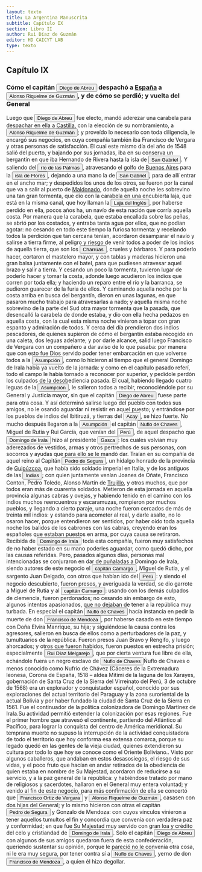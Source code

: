 ```yaml
---
layout: texto
title: La Argentina Manuscrita
subtitle: Capítulo IX
section: Libro II
author: Rui Díaz de Guzmán
editor: HD CAICYT LAB
type: texto
---
```


## Capítulo IX

### Cómo el capitán <button class="balloon" data-balloon-pos="up" data-balloon-length="large" data-balloon="Abreu (Diego), de Sevilla; viene con don Pedro de Mendoza. Derrota a los indios cerca de Corpus. Se le cree autor de la sentencia contra la Maldonado. Vuelve a Buenos Aires, para hacer evacuar el Fuerte, y lleva la gente a la Asumpción. Trae socorros al convoy de Cabeza de Vaca. Es electo Gobernador en ausencia de Irala; se conspira contra su persona. Prende al jefe del complot, y lo condena a muerte. Informa a España de su nombramiento; se resiste a devolver el mando al Gobernador Irala; se ret">Diego de Abreu</button> despachó a <a href="https://recogito.pelagios.org/document/wzqxhk0h3vpikm/part/1/edit#89705610-f4da-4c19-b82a-4e5c9c473ea8" target="_blank">España</a> a <button class="balloon" data-balloon-pos="up" data-balloon-length="large" data-balloon="Alonso Riquelme de Guzmán (1519-1573) fue un conquistador oriundo de Jeréz de la Frontera y sobrino del Segundo Adelantado al Río de la Plata, Álvar Núñez Cabeza de Vaca, con quien llegó al Río de la Plata en 1541. Fue uno de sus más acérrimos partidarios durante la gobernación de Cabeza de Vaca y se convirtió en una de las figuras más prominentes de la facción de los &quot;leales&quot; una vez que aquel fuera expulsado de la provincia en 1545.Fue forzado por Domigo de Irala a casarse con una de">Alonso Riquelme de Guzmán</button>, y de cómo se perdió; y vuelta del General


Luego que <button class="balloon" data-balloon-pos="up" data-balloon-length="large" data-balloon="Abreu (Diego), de Sevilla; viene con don Pedro de Mendoza. Derrota a los indios cerca de Corpus. Se le cree autor de la sentencia contra la Maldonado. Vuelve a Buenos Aires, para hacer evacuar el Fuerte, y lleva la gente a la Asumpción. Trae socorros al convoy de Cabeza de Vaca. Es electo Gobernador en ausencia de Irala; se conspira contra su persona. Prende al jefe del complot, y lo condena a muerte. Informa a España de su nombramiento; se resiste a devolver el mando al Gobernador Irala; se ret">Diego de Abreu</button> fue electo, mandó aderezar una carabela para despachar en ella a <a href="https://recogito.pelagios.org/document/wzqxhk0h3vpikm/part/1/edit#2b804548-4ea9-4bdc-bc98-a105ec49b712" target="_blank">Castilla</a>, con la elección de su nombramiento, a <button class="balloon" data-balloon-pos="up" data-balloon-length="large" data-balloon="Alonso Riquelme de Guzmán (1519-1573) fue un conquistador oriundo de Jeréz de la Frontera y sobrino del Segundo Adelantado al Río de la Plata, Álvar Núñez Cabeza de Vaca, con quien llegó al Río de la Plata en 1541. Fue uno de sus más acérrimos partidarios durante la gobernación de Cabeza de Vaca y se convirtió en una de las figuras más prominentes de la facción de los &quot;leales&quot; una vez que aquel fuera expulsado de la provincia en 1545.Fue forzado por Domigo de Irala a casarse con una de">Alonso Riquelme de Guzmán</button>; y proveído lo necesario con toda diligencia, le encargó sus negocios, en cuya compañía también iba Francisco de Vergara y otras personas de satisfacción. El cual este mismo día del año de 1548 salió del puerto, y bajando por sus jornadas, iba en su conserva un bergantín en que iba Hernando de Rivera hasta la isla de <a href="https://recogito.pelagios.org/document/wzqxhk0h3vpikm/part/1/edit#3d299979-cb1e-4121-bf57-0dfdd2f8b8d9" target="_blank"><button class="balloon" data-balloon-pos="up" data-balloon-length="large" data-balloon="Se refiere a la isla del mismo nombre en la costa uruguaya frente a Colonia.">San Gabriel</button></a>. Y saliendo del <button class="balloon" data-balloon-pos="up" data-balloon-length="large" data-balloon="Río de las Palmas; navegado por Gaboto. Sigue al de las Carabelas. Este río, así como el de las Carabelas, son más bien brazos del Paraná que ríos; en algunos mapas se le da el nombre de Paraná de las Palmas.">río de las Palmas</button>, atravesando el golfo de <a href="https://recogito.pelagios.org/document/wzqxhk0h3vpikm/part/1/edit#ac96bf3d-a710-443f-9b67-106f357045ad" target="_blank">Buenos Aires</a> para la <button class="balloon" data-balloon-pos="up" data-balloon-length="large" data-balloon="Flores (Isla de). En el río de la Plata, cerca de la costa de Montevideo. Se le dio este nombre, no porque produzca flores, sino porque fue descubierta el día de Pascua florida. Este escollo, por su inmediación a la costa, lo hallaron los españoles habitado por los Charrúas, que huyan de los Minuanes. El Gobierno oriental ha establecido en él un farol para alejar a los buques de los peligros del banco inglés, que obstruye la navegación del río en aquel punto.">isla de Flores</button>, dejando a una mano la de <a href="https://recogito.pelagios.org/document/wzqxhk0h3vpikm/part/1/edit#3da279ae-b9d6-47d3-ab13-24128d5fab53" target="_blank"><button class="balloon" data-balloon-pos="up" data-balloon-length="large" data-balloon="Se refiere a la isla del mismo nombre en la costa uruguaya frente a Colonia.">San Gabriel</button></a>, para de allí entrar en el ancho mar; y despedidos los unos de los otros, se fueron por la canal que va a salir al puerto de <a href="https://recogito.pelagios.org/document/wzqxhk0h3vpikm/part/1/edit#212a15fc-88c1-4866-a40c-0bb943c6d717" target="_blank">Maldonado</a>, donde aquella noche les sobrevino una tan gran tormenta, que dio con la carabela en una encubierta laja, que está en la misma canal, que hoy llaman la <button class="balloon" data-balloon-pos="up" data-balloon-length="large" data-balloon="Laja del Inglés en la canal de Maldonado; etimología de este nombre. Este banco, o laja, ha ocasionado infinitos naufragios, a pesar de haber sido el primero a ser señalado. Al modo como se expresa el autor, se creería que el Banco Inglés se halle delante de Maldonado; mientras que está cerca de Montevideo, precisamente en la dirección de la Isla de Flores.">Laja del Inglés</button>, por haberse perdido en ella, pocos años ha, un navío de esta nación que corría aquella costa. Por manera que la carabela, que estaba encallada sobre las peñas, se abrió por los costados, y entraba tanta agua por ellos, que no podían agotar: no cesando en todo este tiempo la furiosa tormenta: y recelando todos la perdición que tan cercana tenían, acordaron desamparar el navío y salirse a tierra firme, al peligro y riesgo de venir todos a poder de los indios de aquella tierra, que son los <button class="balloon" data-balloon-pos="up" data-balloon-length="large" data-balloon="Charrúas. Indios del territorio oriental; están en continua guerra con los Arachanes. Corren en la costa de Maldonado. Ocupan las costas del Uruguay. Son crueles y bárbaros. Unas de las tribus más feroces, más indómitas y más salvajes de estas regiones. Eran dueños del territorio que forma ahora el Estado Oriental, y que defendieron palmo a palmo, con un tesón extraordinario. Su lucha empezó con el primer descubridor del Río de la Plata, y acabó cuando ellos acabaron. Entre la muerte de Solís, y">Charrúas</button>, crueles y bárbaros. Y para poderlo hacer, cortaron el mastelero mayor, y con tablas y maderas hicieron una gran balsa juntamente con el batel, para que pudiesen atravesar aquel brazo y salir a tierra. Y cesando un poco la tormenta, tuvieron lugar de poderlo hacer y tomar la costa, adonde luego acudieron los indios que corren por toda ella; y haciendo un reparo entre el río y la barranca, se pudieron guarecer de la furia de ellos. Y caminando aquella noche por la costa arriba en busca del bergantín, dieron en unas lagunas, en que pasaron mucho trabajo para atravesarlas a nado; y aquella misma noche sobrevino de la parte del Sud otra mayor tormenta que la pasada, que desencalló la carabela de donde estaba, y dio con ella hecha pedazos en aquella costa, con la cual esta misma noche vinieron a topar con gran espanto y admiración de todos. Y cerca del día prendieron dos indios pescadores, de quienes supieron de cómo el bergantín estaba recogido en una caleta, dos leguas adelante; y por darle alcance, salid luego Francisco de Vergara con un compañero a dar aviso de lo que pasaba: por manera que con esto fue Dios servido poder tener embarcación en que volverse todos a la <a href="https://recogito.pelagios.org/document/wzqxhk0h3vpikm/part/1/edit#f8f142a0-1395-4d48-97cd-7349f7cb30c7" target="_blank"><button class="balloon" data-balloon-pos="up" data-balloon-length="large" data-balloon="Asunción del Paraguay.">Asumpción</button></a>, como lo hicieron al tiempo que el general Domingo de Irala había ya vuelto de la jornada: y como en el capítulo pasado referí, todo el campo le había tornado a reconocer por superior, y pedídole perdón los culpados de la desobediencia pasada. El cual, habiendo llegado cuatro leguas de la <a href="https://recogito.pelagios.org/document/wzqxhk0h3vpikm/part/1/edit#3fbdd8b3-767d-4bf6-9f01-4fc3eac8d0d8" target="_blank"><button class="balloon" data-balloon-pos="up" data-balloon-length="large" data-balloon="Asunción del Paraguay.">Asumpción</button></a>, le salieron todos a recibir, reconociéndole por su General y Justicia mayor, sin que el capitán <button class="balloon" data-balloon-pos="up" data-balloon-length="large" data-balloon="Abreu (Diego), de Sevilla; viene con don Pedro de Mendoza. Derrota a los indios cerca de Corpus. Se le cree autor de la sentencia contra la Maldonado. Vuelve a Buenos Aires, para hacer evacuar el Fuerte, y lleva la gente a la Asumpción. Trae socorros al convoy de Cabeza de Vaca. Es electo Gobernador en ausencia de Irala; se conspira contra su persona. Prende al jefe del complot, y lo condena a muerte. Informa a España de su nombramiento; se resiste a devolver el mando al Gobernador Irala; se ret">Diego de Abreu</button> fuese parte para otra cosa. Y así determinó salirse luego del pueblo con todos sus amigos, no le osando aguardar ni resistir en aquel puesto; y entrándose por los pueblos de indios del Ibitiruzá, y tierras del <button class="balloon" data-balloon-pos="up" data-balloon-length="large" data-balloon="Pueblo de Paraguay. Podría tratarse de Acahay?">Acay</button>, se hizo fuerte. No mucho después llegaron a la <a href="https://recogito.pelagios.org/document/wzqxhk0h3vpikm/part/1/edit#25253c5c-ef55-44d8-8779-52c045cc04c4" target="_blank"><button class="balloon" data-balloon-pos="up" data-balloon-length="large" data-balloon="Asunción del Paraguay.">Asumpción</button></a> el capitán <button class="balloon" data-balloon-pos="up" data-balloon-length="large" data-balloon="Ñuflo de Chaves o menos conocido como Nufrio de Chávez (Cáceres de la Extremadura leonesa, Corona de España, 1518 – aldea Mitimi de la laguna de los Xarayes, gobernación de Santa Cruz de la Sierra del Virreinato del Perú, 3 de octubre de 1568) era un explorador y conquistador español, conocido por sus exploraciones del actual territorio del Paraguay y la zona suroriental de la actual Bolivia y por haber fundado la ciudad de Santa Cruz de la Sierra en 1561. Fue el continuador de la política colon">Nuflo de Chaves</button>, Miguel de Rutia y Rui García, que venían del <a href="https://recogito.pelagios.org/document/wzqxhk0h3vpikm/part/1/edit#32d1e513-0dba-4d88-b160-81ed5f5dda46" target="_blank"><button class="balloon" data-balloon-pos="up" data-balloon-length="large" data-balloon="Entendido como virreinato del Perú.">Perú</button></a>, de aquel despacho que <button class="balloon" data-balloon-pos="up" data-balloon-length="large" data-balloon="Domingo Martínez de Irala (Vergara de la Hermandad de Guipúzcoa, Corona de Castilla, 1509 - Asunción del Paraguay, Virreinato del Perú, 3 de octubre de 1556) fue un conquistador, explorador y colonizador español que como lugarteniente de Juan de Ayolas quien lo nombrara interinamente hasta que regresara como teniente de gobernador de La Candelaria en 1537, luego lo sería de hecho, y posteriormente elegido por el pueblo según real cédula, como teniente de gobernador general de Asunción.Ocupó tres">Domingo de Irala</button> hizo al presidente <button class="balloon" data-balloon-pos="up" data-balloon-length="large" data-balloon="Pedro de la Gasca o bien Pedro Lagasca (Navarregadilla de Ávila, Corona de Castilla, agosto de 1493 – Sigüenza de Guadalajara, Corona de España, 13 de noviembre de 1567) era un sacerdote, funcionario, diplomático y militar español del siglo XVI que fue nombrado caballero de la Orden de Santiago y consejero del Tribunal del Santo Oficio. Fue designado en 1546 como presidente de la Real Audiencia de Lima con la misión de acabar con la rebelión de Gonzalo Pizarro en el Virreinato del Perú, cumplien">Gasca</button>: los cuales volvían muy aderezados de vestidos, armas y otros pertrechos de sus personas, con socorros y ayudas que para ello se le mandó dar. Traían en su compañía de aquel reino al Capitán <button class="balloon" data-balloon-pos="up" data-balloon-length="large" data-balloon="Capitán: de Guipúzcoa; había militado en Itatin, y en las indias pasa del Perú al Paraguay. Casa con una hija de Irala. Reemplaza a Rodríguez de Vergara en el mando de Ontiveros. La guarnición se resiste a reconocerle; y él vuelve a la Asumpción. Lleva a una nao surta en el puerto de San Gabriel los despachos de Irala para España, y vuelve a la Asumpción. Va a atacar a los indios. Sale de la Asumpción con una compañía de soldados. Acompaña al Gobernador Vergara al Perú, llevando su mujer e hijos">Pedro de Segura</button>, un hidalgo honrado de la provincia de <a href="https://recogito.pelagios.org/document/wzqxhk0h3vpikm/part/1/edit#821ee492-f4ea-4d1e-bfc1-afb197cbdbff" target="_blank">Guipúzcoa</a>, que había sido soldado imperial en Italia, y de los antiguos de las <button class="balloon" data-balloon-pos="up" data-balloon-length="large" data-balloon="Las Indias Occidentales, una forma muy extendida de denominar a América en todo el período colonial.">Indias</button>; con quien juntamente venían Joanes de Oñate, Francisco Conton, Pedro Toledo, Alonso Martín de <a href="https://recogito.pelagios.org/document/wzqxhk0h3vpikm/part/1/edit#3308ad57-cd86-4101-8d17-e3c5084e1f19" target="_blank">Trujillo</a>, y otros muchos, que por todos eran más de cuarenta soldados. Metieron de esta jornada en aquella provincia algunas cabras y ovejas, y habiendo tenido en el camino con los indios muchos reencuentros y escaramuzas, rompieron por muchos pueblos, y llegando a cierto paraje, una noche fueron cercados de más de treinta mil indios: y estando para acometer al real, y darle asalto, no lo osaron hacer, porque entendieron ser sentidos, por haber oído toda aquella noche los balidos de los cabrones con las cabras, creyendo eran los españoles que estaban puestos en arma, por cuya causa se retiraron. Recibida de <button class="balloon" data-balloon-pos="up" data-balloon-length="large" data-balloon="Domingo Martínez de Irala (Vergara de la Hermandad de Guipúzcoa, Corona de Castilla, 1509 - Asunción del Paraguay, Virreinato del Perú, 3 de octubre de 1556) fue un conquistador, explorador y colonizador español que como lugarteniente de Juan de Ayolas quien lo nombrara interinamente hasta que regresara como teniente de gobernador de La Candelaria en 1537, luego lo sería de hecho, y posteriormente elegido por el pueblo según real cédula, como teniente de gobernador general de Asunción.Ocupó tres">Domingo de Irala</button> toda esta compañía, fueron muy satisfechos de no haber estado en su mano poderles aguardar, como quedó dicho, por las causas referidas. Pero, pasados algunos días, personas mal intencionadas se conjuraron en dar de puñaladas a Domingo de Irala, siendo autores de este negocio el <button class="balloon" data-balloon-pos="up" data-balloon-length="large" data-balloon="Natural de Madrid; viene con Cabeza de Vaca. Es atacado por los Taberés; y los asalta en un fuerte de madera. Es ajusticiado por haber conspirado contra la vida del Gobernador Irala.">capitán Camargo</button>, Miguel de Rutia, y el sargento Juan Delgado, con otros que habían ido del <a href="https://recogito.pelagios.org/document/wzqxhk0h3vpikm/part/1/edit#ff79c66b-41dd-4fa9-a4e9-e31663745656" target="_blank"><button class="balloon" data-balloon-pos="up" data-balloon-length="large" data-balloon="Entendido como virreinato del Perú.">Perú</button></a>: y siendo el negocio descubierto, fueron presos, y averiguada la verdad, se dio garrote a Miguel de Rutia y al <button class="balloon" data-balloon-pos="up" data-balloon-length="large" data-balloon="Natural de Madrid; viene con Cabeza de Vaca. Es atacado por los Taberés; y los asalta en un fuerte de madera. Es ajusticiado por haber conspirado contra la vida del Gobernador Irala.">capitán Camargo</button>: usando con los demás culpados de clemencia, fueron perdonados; no cesando sin embargo de esto, algunos intentos apasionados, que no dejaban de tener a la república muy turbada. En especial el capitán <button class="balloon" data-balloon-pos="up" data-balloon-length="large" data-balloon="Ñuflo de Chaves o menos conocido como Nufrio de Chávez (Cáceres de la Extremadura leonesa, Corona de España, 1518 – aldea Mitimi de la laguna de los Xarayes, gobernación de Santa Cruz de la Sierra del Virreinato del Perú, 3 de octubre de 1568) era un explorador y conquistador español, conocido por sus exploraciones del actual territorio del Paraguay y la zona suroriental de la actual Bolivia y por haber fundado la ciudad de Santa Cruz de la Sierra en 1561. Fue el continuador de la política colon">Nuflo de Chaves</button> hacía instancia en pedir la muerte de don <button class="balloon" data-balloon-pos="up" data-balloon-length="large" data-balloon="Don Francisco de Mendoza (n. 1515-1547), capitán de la caballería. Sus actuaciones incluyen haber mediado entre Domingo de Irala y Ruiz Galán en 1537 y 1539, participado en la represión del levantamiento de cacique guarambarense Aracaré y ser parte de la facción de Domingo de Irala contra la de Cabeza de Vaca en 1545. De hecho, sirvió como teniente de gobernador bajo su administración cuando Irala condujo una entrada al Chaco en 1547. En esta circunstancia, los partidarios de Cabeza de Vaca recu">Francisco de Mendoza</button>, por haberse casado en este tiempo con Doña Elvira Manrique, su hija; y siguiéndose la causa contra los agresores, salieron en busca de ellos como a perturbadores de la paz, y tumultuarios de la república. Fueron presos Juan Bravo y Rengifo, y luego ahorcados; y otros que fueron habidos, fueron puestos en estrecha prisión; especialmente <button class="balloon" data-balloon-pos="up" data-balloon-length="large" data-balloon="Ruy Díaz de Melgarejo (Salteras de Sevilla, 1519 – Santa Fe la Vieja, 1602) fue un militar, conquistador, explorador, estadista, minero y burócrata colonial español establecido en la región del Río de la Plata. Su vida estuvo marcada por guerras, conspiraciones, persecuciones y conflictos familiares. Junto a Juan de Salazar, Alonso Riquelme de Guzmán y Diego de Abreu se opuso al gobierno asunceno de Domingo Martínez de Irala, apoyando al deportado Álvar Núñez Cabeza de Vaca. Gobernó de manera ca">Rui Díaz Melgarejo</button>, que por cierta ventura fue libre de ella, echándole fuera un negro esclavo de <button class="balloon" data-balloon-pos="up" data-balloon-length="large" data-balloon="Ñuflo de Chaves o menos conocido como Nufrio de Chávez (Cáceres de la Extremadura leonesa, Corona de España, 1518 – aldea Mitimi de la laguna de los Xarayes, gobernación de Santa Cruz de la Sierra del Virreinato del Perú, 3 de octubre de 1568) era un explorador y conquistador español, conocido por sus exploraciones del actual territorio del Paraguay y la zona suroriental de la actual Bolivia y por haber fundado la ciudad de Santa Cruz de la Sierra en 1561. Fue el continuador de la política colon">Nuflo de Chaves</button><note target="recogito-b08e768f-cbd3-4938-aca9-ff58fbf7e468" resp="romideleon">Ñuflo de Chaves o menos conocido como Nufrio de Chávez (Cáceres de la Extremadura leonesa, Corona de España, 1518 – aldea Mitimi de la laguna de los Xarayes, gobernación de Santa Cruz de la Sierra del Virreinato del Perú, 3 de octubre de 1568) era un explorador y conquistador español, conocido por sus exploraciones del actual territorio del Paraguay y la zona suroriental de la actual Bolivia y por haber fundado la ciudad de Santa Cruz de la Sierra en 1561. Fue el continuador de la política colonizadora de Domingo Martínez de Irala.Su actividad permitió extender la colonización por esas regiones. Fue el primer hombre que atravesó el continente, partiendo del Atlántico al Pacífico, para lograr la conquista del centro de América meridional. Su temprana muerte no supuso la interrupción de la actividad conquistadora de todo el territorio que hoy conforma esa extensa comarca, porque su legado quedó en las gentes de la vieja ciudad, quienes extendieron su cultura por todo lo que hoy se conoce como el Oriente Boliviano.</note>. Visto por algunos caballeros, que andaban en estos desasosiegos, el riesgo de sus vidas, y el poco fruto que hacían en andar retirados de la obediencia de quien estaba en nombre de Su Majestad, acordaron de reducirse a su servicio, y a la paz general de la república: y habiéndose tratado por mano de religiosos y sacerdotes, hallaron en el General muy entera voluntad; y venido al fin de este negocio, para más confirmación de ella se concertó que <button class="balloon" data-balloon-pos="up" data-balloon-length="large" data-balloon="Francisco Ortiz de Vergara fue un conquistador y colonizador español. Sucedió a Gonzalo de Mendoza en el gobierno del Río de la Plata con sede en Asunción. Hijo de Francisco de Vergara y Beatriz de Roelas. Fue nombrado por los conquistadores y confirmado por el obispo Pedro de Latorre en 1558. Fue depuesto por la Real Audiencia de Charcas en 1564 y regresó a España en 1565. Hermano de Ruy Díaz de Melgarejo En 1559 enfrento la rebelión de dos manzebos, Pablo y Don Narazio, hijos de un Principal l">Francisco Ortiz de Vergara</button> y <button class="balloon" data-balloon-pos="up" data-balloon-length="large" data-balloon="Alonso Riquelme de Guzmán (1519-1573) fue un conquistador oriundo de Jeréz de la Frontera y sobrino del Segundo Adelantado al Río de la Plata, Álvar Núñez Cabeza de Vaca, con quien llegó al Río de la Plata en 1541. Fue uno de sus más acérrimos partidarios durante la gobernación de Cabeza de Vaca y se convirtió en una de las figuras más prominentes de la facción de los &quot;leales&quot; una vez que aquel fuera expulsado de la provincia en 1545.Fue forzado por Domigo de Irala a casarse con una de">Alonso Riquelme de Guzmán</button>, casasen con dos hijas del General; y lo mismo hicieron con otras el capitán <button class="balloon" data-balloon-pos="up" data-balloon-length="large" data-balloon="Capitán: de Guipúzcoa; había militado en Itatin, y en las indias pasa del Perú al Paraguay. Casa con una hija de Irala. Reemplaza a Rodríguez de Vergara en el mando de Ontiveros. La guarnición se resiste a reconocerle; y él vuelve a la Asumpción. Lleva a una nao surta en el puerto de San Gabriel los despachos de Irala para España, y vuelve a la Asumpción. Va a atacar a los indios. Sale de la Asumpción con una compañía de soldados. Acompaña al Gobernador Vergara al Perú, llevando su mujer e hijos">Pedro de Segura</button> y Gonzalo de Mendoza: con cuyos vínculos vinieron a tener aquellos tumultos el fin y concordia que convenía con verdadera paz y conformidad; en que fue Su Majestad muy servido con gran loa y crédito del celo y cristiandad de <button class="balloon" data-balloon-pos="up" data-balloon-length="large" data-balloon="Domingo Martínez de Irala (Vergara de la Hermandad de Guipúzcoa, Corona de Castilla, 1509 - Asunción del Paraguay, Virreinato del Perú, 3 de octubre de 1556) fue un conquistador, explorador y colonizador español que como lugarteniente de Juan de Ayolas quien lo nombrara interinamente hasta que regresara como teniente de gobernador de La Candelaria en 1537, luego lo sería de hecho, y posteriormente elegido por el pueblo según real cédula, como teniente de gobernador general de Asunción.Ocupó tres">Domingo de Irala</button>. Solo el capitán <button class="balloon" data-balloon-pos="up" data-balloon-length="large" data-balloon="Abreu (Diego), de Sevilla; viene con don Pedro de Mendoza. Derrota a los indios cerca de Corpus. Se le cree autor de la sentencia contra la Maldonado. Vuelve a Buenos Aires, para hacer evacuar el Fuerte, y lleva la gente a la Asumpción. Trae socorros al convoy de Cabeza de Vaca. Es electo Gobernador en ausencia de Irala; se conspira contra su persona. Prende al jefe del complot, y lo condena a muerte. Informa a España de su nombramiento; se resiste a devolver el mando al Gobernador Irala; se ret">Diego de Abreu</button> con algunos de sus amigos quedaron fuera de esta confederación, queriendo sustentar su opinión, porque le pareció no le convenía otra cosa, ni le era muy segura, por tener contra sí a <button class="balloon" data-balloon-pos="up" data-balloon-length="large" data-balloon="Ñuflo de Chaves o menos conocido como Nufrio de Chávez (Cáceres de la Extremadura leonesa, Corona de España, 1518 – aldea Mitimi de la laguna de los Xarayes, gobernación de Santa Cruz de la Sierra del Virreinato del Perú, 3 de octubre de 1568) era un explorador y conquistador español, conocido por sus exploraciones del actual territorio del Paraguay y la zona suroriental de la actual Bolivia y por haber fundado la ciudad de Santa Cruz de la Sierra en 1561. Fue el continuador de la política colon">Nuflo de Chaves</button>, yerno de don <button class="balloon" data-balloon-pos="up" data-balloon-length="large" data-balloon="Don Francisco de Mendoza (n. 1515-1547), capitán de la caballería. Sus actuaciones incluyen haber mediado entre Domingo de Irala y Ruiz Galán en 1537 y 1539, participado en la represión del levantamiento de cacique guarambarense Aracaré y ser parte de la facción de Domingo de Irala contra la de Cabeza de Vaca en 1545. De hecho, sirvió como teniente de gobernador bajo su administración cuando Irala condujo una entrada al Chaco en 1547. En esta circunstancia, los partidarios de Cabeza de Vaca recu">Francisco de Mendoza</button>, a quien él hizo degollar.
